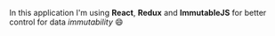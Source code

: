 In this application I'm using **React**, **Redux** and **ImmutableJS** for better control for data _immutability_ :smile:
